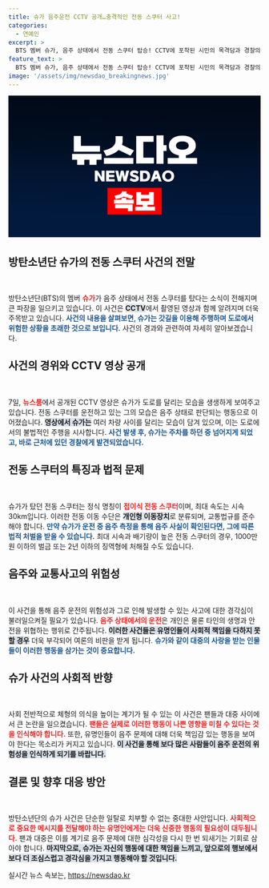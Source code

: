 ```yaml
---
title: 슈가 음주운전 CCTV 공개…충격적인 전동 스쿠터 사고!
categories:
  - 연예인
excerpt: >
  BTS 멤버 슈가, 음주 상태에서 전동 스쿠터 탑승! CCTV에 포착된 시민의 목격담과 경찰의 음주 측정까지, 충격의 현장을 지금 확인해보세요!
feature_text: >
  BTS 멤버 슈가, 음주 상태에서 전동 스쿠터 탑승! CCTV에 포착된 시민의 목격담과 경찰의 음주 측정까지, 충격의 현장을 지금 확인해보세요!
image: '/assets/img/newsdao_breakingnews.jpg'
---
```


<p><img src="/assets/img/newsdao_breakingnews.jpg" alt="implanttips 속보" /></p>

<h2 data-ke-size="size26">방탄소년단 슈가의 전동 스쿠터 사건의 전말</h2>

<p data-ke-size="size16">&nbsp;</p>

<p>방탄소년단(BTS)의 멤버 <b><span style="color: #ee2323;">슈가</span></b>가 음주 상태에서 전동 스쿠터를 탔다는 소식이 전해지며 큰 파장을 일으키고 있습니다. 이 사건은 <b><span style="background-color: #21538527;">CCTV</span></b>에서 촬영된 영상과 함께 알려지며 더욱 주목받고 있습니다. <b><span style="color: #1a5490;">사건의 내용을 살펴보면, 슈가는 갓길을 이용해 주행하며 도로에서 위험한 상황을 초래한 것으로 보입니다.</span></b> 사건의 경과와 관련하여 자세히 알아보겠습니다.</p>

<h2 data-ke-size="size26">사건의 경위와 CCTV 영상 공개</h2>

<p data-ke-size="size16">&nbsp;</p>

<p>7일, <b><span style="color: #ee2323;">뉴스룸</span></b>에서 공개된 CCTV 영상은 슈가가 도로를 달리는 모습을 생생하게 보여주고 있습니다. 전동 스쿠터를 운전하고 있는 그의 모습은 음주 상태로 판단되는 행동으로 이어졌습니다. <b><span style="background-color: #21538527;">영상에서 슈가는</span></b> 여러 차량 사이를 달리는 모습이 담겨 있으며, 이는 도로에서의 불법적인 주행을 시사합니다. <b><span style="color: #1a5490;">사건 발생 후, 슈가는 주차를 하던 중 넘어지게 되었고, 바로 근처에 있던 경찰에게 발견되었습니다.</span></b></p>

<h2 data-ke-size="size26">전동 스쿠터의 특징과 법적 문제</h2>

<p data-ke-size="size16">&nbsp;</p>

<p>슈가가 탔던 전동 스쿠터는 정식 명칭이 <b><span style="color: #ee2323;">접이식 전동 스쿠터</span></b>이며, 최대 속도는 시속 30km입니다. 이러한 전동 이동 수단은 <b><span style="background-color: #21538527;">개인형 이동장치</span></b>로 분류되며, 교통법규를 준수해야 합니다. <b><span style="color: #1a5490;">만약 슈가가 운전 중 음주 측정을 통해 음주 사실이 확인된다면, 그에 따른 법적 처벌을 받을 수 있습니다.</span></b> 최대 시속과 배기량이 높은 전동 스쿠터의 경우, 1000만원 이하의 벌금 또는 2년 이하의 징역형에 처해질 수도 있습니다.</p>

<h2 data-ke-size="size26">음주와 교통사고의 위험성</h2>

<p data-ke-size="size16">&nbsp;</p>

<p>이 사건을 통해 음주 운전의 위험성과 그로 인해 발생할 수 있는 사고에 대한 경각심이 불러일으켜질 필요가 있습니다. <b><span style="color: #ee2323;">음주 상태에서의 운전</span></b>은 개인은 물론 타인의 생명과 안전을 위협하는 행위로 간주됩니다. <b><span style="background-color: #21538527;">이러한 사건들은 유명인들이 사회적 책임을 다하지 못할 경우</span></b> 더욱 부각되어 여론의 비판을 받게 됩니다. <b><span style="color: #1a5490;">슈가와 같이 대중의 사랑을 받는 인물들이 이러한 행동을 삼가는 것이 중요합니다.</span></b></p>

<h2 data-ke-size="size26">슈가 사건의 사회적 반향</h2>

<p data-ke-size="size16">&nbsp;</p>

<p>사회 전반적으로 체형의 의식을 높이는 계기가 될 수 있는 이 사건은 팬들과 대중 사이에서 큰 논란을 일으켰습니다. <b><span style="color: #ee2323;">팬들은 실제로 이러한 행동이 나쁜 영향을 미칠 수 있다는 것을 인식해야 합니다.</span></b> 또한, 유명인들이 음주 문제에 대해 더욱 책임감 있는 행동을 보여야 한다는 목소리가 커지고 있습니다. <b><span style="background-color: #21538527;">이 사건을 통해 보다 많은 사람들이 음주 운전의 위험성을 인식하게 되기를 바랍니다.</span></b></p>

<h2 data-ke-size="size26">결론 및 향후 대응 방안</h2>

<p data-ke-size="size16">&nbsp;</p>

<p>방탄소년단의 슈가 사건은 단순한 일탈로 치부할 수 없는 중대한 사안입니다. <b><span style="color: #ee2323;">사회적으로 중요한 메시지를 전달해야 하는 유명인에게는 더욱 신중한 행동의 필요성이 대두됩니다.</span></b> 팬과 대중은 이를 계기로 음주 문제에 대한 심각성을 다시 한 번 되새기는 기회로 삼아야 합니다. <b><span style="background-color: #21538527;">마지막으로, 슈가는 자신의 행동에 대한 책임을 느끼고, 앞으로의 행보에서 보다 더 조심스럽고 경각심을 가지고 행동해야 할 것입니다.</span></b></p>
실시간 뉴스 속보는, <a href="https://newsdao.kr" rel="dofollow">https://newsdao.kr</a>


